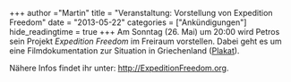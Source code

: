 +++
author ="Martin"
title = "Veranstaltung: Vorstellung von Expedition Freedom"
date = "2013-05-22"
categories = ["Ankündigungen"]
hide_readingtime = true
+++
Am Sonntag (26. Mai) um 20:00 wird Petros sein Projekt _Expedition Freedom_ im Freiraum vorstellen. Dabei geht es um eine Filmdokumentation zur Situation in Griechenland ([Plakat](poster-GER-ULM-hs.pdf)).

Nähere Infos findet ihr unter: <http://ExpeditionFreedom.org>.
